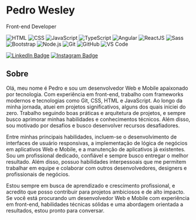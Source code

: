 <div align="left">

# Pedro Wesley

Front-end Developer

![HTML](https://img.shields.io/badge/-HTML-E34F26?style=flat-square&logo=HTML5&logoColor=white)
![CSS](https://img.shields.io/badge/-CSS-1572B6?style=flat-square&logo=CSS3&logoColor=white)
![JavaScript](https://img.shields.io/badge/-JavaScript-F7DF1E?style=flat-square&logo=JavaScript&logoColor=black)
![TypeScript](https://img.shields.io/badge/-TypeScript-3178C6?style=flat-square&logo=TypeScript&logoColor=white)
![Angular](https://img.shields.io/badge/-Angular-DD0031?style=flat-square&logo=Angular&logoColor=white)
![ReactJS](https://img.shields.io/badge/-ReactJS-61DAFB?style=flat-square&logo=React&logoColor=black)
![Sass](https://img.shields.io/badge/-Sass-CC6699?style=flat-square&logo=Sass&logoColor=white)
![Bootstrap](https://img.shields.io/badge/-Bootstrap-7952B3?style=flat-square&logo=Bootstrap&logoColor=white)
![Node.js](https://img.shields.io/badge/-Node.js-339933?style=flat-square&logo=Node.js&logoColor=white)
![Git](https://img.shields.io/badge/-Git-F05032?style=flat-square&logo=Git&logoColor=white)
![GitHub](https://img.shields.io/badge/-GitHub-181717?style=flat-square&logo=GitHub&logoColor=white)
![VS Code](https://img.shields.io/badge/-VS%20Code-007ACC?style=flat-square&logo=Visual%20Studio%20Code&logoColor=white)

</div>

<div align="left">

[![LinkedIn Badge](https://img.shields.io/badge/-Pedro%20Wesley-blue?style=flat-square&logo=Linkedin&logoColor=white&link=https://www.linkedin.com/in/pedro-wesley-440130145/)](https://www.linkedin.com/in/pedro-wesley-440130145/)
[![Instagram Badge](https://img.shields.io/badge/-dev__pedro__ofc-E4405F?style=flat-square&logo=Instagram&logoColor=white&link=https://www.instagram.com/dev_pedro_ofc/)](https://www.instagram.com/dev_pedro_ofc/)

## Sobre

Olá, meu nome é Pedro e sou um desenvolvedor Web e Mobile apaixonado por tecnologia. Com experiência em front-end, trabalho com frameworks modernos e tecnologias como Git, CSS, HTML e JavaScript. Ao longo da minha jornada, atuei em projetos significativos, alguns dos quais iniciei do zero. Trabalho seguindo boas práticas e arquitetura de projetos, e sempre busco aprimorar minhas habilidades e conhecimentos técnicos. Além disso, sou motivado por desafios e busco desenvolver recursos desafiadores.

Entre minhas principais habilidades, incluem-se o desenvolvimento de interfaces de usuário responsivas, a implementação de lógica de negócios em aplicativos Web e Mobile, e a manutenção de aplicativos já existentes. Sou um profissional dedicado, confiável e sempre busco entregar o melhor resultado. Além disso, possuo habilidades interpessoais que me permitem trabalhar em equipe e colaborar com outros desenvolvedores, designers e profissionais de negócios.

Estou sempre em busca de aprendizado e crescimento profissional, e acredito que posso contribuir para projetos ambiciosos e de alto impacto. Se você está procurando um desenvolvedor Web e Mobile com experiência em front-end, habilidades técnicas sólidas e uma abordagem orientada a resultados, estou pronto para conversar.
</div>
